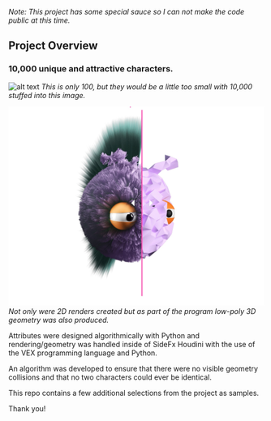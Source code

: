 *Note: This project has some special sauce so I can not make the code public at this time.*

## Project Overview ##

### 10,000 unique and attractive characters.

![alt text](https://github.com/Nice-Take/metaFuzzies/blob/master/sample_images/Fuzzies_Group_100.jpg)
*This is only 100, but they would be a little too small with 10,000 stuffed into this image.*

![3D Geometry](https://github.com/Nice-Take/10000_unique_characters/blob/master/High_to_Low_Poly.jpg)
*Not only were 2D renders created but as part of the program low-poly 3D geometry was also produced.*


Attributes were designed algorithmically with Python and rendering/geometry was handled inside of SideFx Houdini with the use of the VEX programming language and Python.

An algorithm was developed to ensure that there
were no visible geometry collisions and that no
two characters could ever be identical.

This repo contains a few additional selections from the project as samples.

Thank you!
